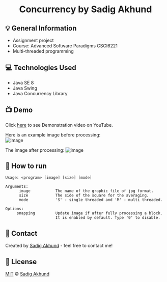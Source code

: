 <h1 align = "center">  Concurrency by Sadig Akhund </h1> 



## :bulb: General Information
- Assignment project
- Course: Advanced Software Paradigms CSCI6221
- Multi-threaded programming


## :computer: Technologies Used
- Java SE 8
- Java Swing
- Java Concurrency Library



## :tv: Demo
Click <a href="https://www.youtube.com/watch?v=qZm8bn80-W8" target="_blank">here</a> to see Demonstration video on YouTube.  

Here is an example image before processing:  
![image](https://user-images.githubusercontent.com/48419889/139754171-21e28d22-a088-4906-98ab-fcef27813cee.png) 

The image after processing:
![image](https://user-images.githubusercontent.com/48419889/139754694-d4ddf726-f1b5-4f22-a909-6faa6d6a13ce.png)  
 



## :wrench: How to run
```
Usage: <program> [image] [size] [mode]  

Arguments:  
      image           The name of the graphic file of jpg format.  
      size            The side of the square for the averaging.  
      mode            'S' - single threaded and 'M' - multi threaded.  

Options:  
     snapping         Update image if after fully processing a block.  
                      It is enabled by default. Type '0' to disable.  
```






## :speech_balloon: Contact
Created by [Sadig Akhund](https://github.com/sadigaxund) - feel free to contact me!<br>

## :scroll: License

[MIT][license] © [Sadig Akhund][profile]





[license]: /LICENSE
[profile]: https://github.com/sadigaxund
